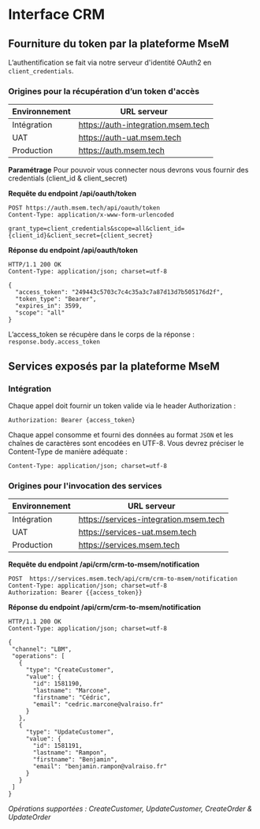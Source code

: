 # Interface CRM

## Fourniture du token par la plateforme MseM

L’authentification se fait via notre serveur d'identité OAuth2 en `client_credentials`.

### Origines pour la récupération d’un token d'accès

| Environnement | URL serveur                        |
| ------------- | ---------------------------------- |
| Intégration   | https://auth-integration.msem.tech |
| UAT           | https://auth-uat.msem.tech         |
| Production    | https://auth.msem.tech             |

**Paramétrage**
Pour pouvoir vous connecter nous devrons vous fournir des credentials (client_id & client_secret)

**Requête du endpoint /api/oauth/token**

```http
POST https://auth.msem.tech/api/oauth/token
Content-Type: application/x-www-form-urlencoded

grant_type=client_credentials&scope=all&client_id={client_id}&client_secret={client_secret}
```

**Réponse du endpoint /api/oauth/token**

```http
HTTP/1.1 200 OK
Content-Type: application/json; charset=utf-8

{
  "access_token": "249443c5703c7c4c35a3c7a87d13d7b505176d2f",
  "token_type": "Bearer",
  "expires_in": 3599,
  "scope": "all"
}
```

L’access_token se récupère dans le corps de la réponse : `response.body.access_token`

## Services exposés par la plateforme MseM

### Intégration

Chaque appel doit fournir un token valide via le header Authorization :

```http
Authorization: Bearer {access_token}
```

Chaque appel consomme et fourni des données au format `JSON` et les chaînes de caractères sont encodées en UTF-8. Vous devrez préciser le Content-Type de manière adéquate :

```http
Content-Type: application/json; charset=utf-8
```

### Origines pour l'invocation des services

| Environnement | URL serveur                            |
| ------------- | -------------------------------------- |
| Intégration   | https://services-integration.msem.tech |
| UAT           | https://services-uat.msem.tech         |
| Production    | https://services.msem.tech             |

**Requête du endpoint /api/crm/crm-to-msem/notification**

```http
POST  https://services.msem.tech/api/crm/crm-to-msem/notification
Content-Type: application/json; charset=utf-8
Authorization: Bearer {{access_token}}

```

**Réponse du endpoint /api/crm/crm-to-msem/notification**

```http
HTTP/1.1 200 OK
Content-Type: application/json; charset=utf-8

{
 "channel": "LBM",
 "operations": [
   {
     "type": "CreateCustomer",
     "value": {
       "id": 1581190,
       "lastname": "Marcone",
       "firstname": "Cédric",
       "email": "cedric.marcone@valraiso.fr"
     }
   },
   {
     "type": "UpdateCustomer",
     "value": {
       "id": 1581191,
       "lastname": "Rampon",
       "firstname": "Benjamin",
       "email": "benjamin.rampon@valraiso.fr"
     }
   }
 ]
}
```

_Opérations supportées : CreateCustomer, UpdateCustomer, CreateOrder & UpdateOrder_
